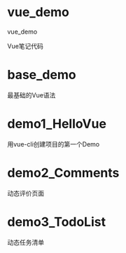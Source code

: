 # vue_demo
vue_demo

Vue笔记代码


# base_demo
最基础的Vue语法

# demo1_HelloVue
用vue-cli创建项目的第一个Demo

# demo2_Comments
动态评价页面


# demo3_TodoList
动态任务清单
